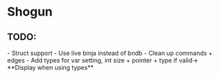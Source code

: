 <h1>Shogun</h1>

<h2>TODO:</h2>
- Struct support
- Use live binja instead of bndb
- Clean up commands + edges
- Add types for var setting, int size + pointer + type if valid-> **Display when using types**

